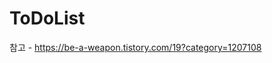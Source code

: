 # ToDoList
참고 - https://be-a-weapon.tistory.com/19?category=1207108
[^1]: 이클립스에서 스프링사용하기 - https://secure-key.tistory.com/47
[^1]: 깃허브 이클립스 연동하기  - https://special-o.tistory.com/5 19번부터 하기

